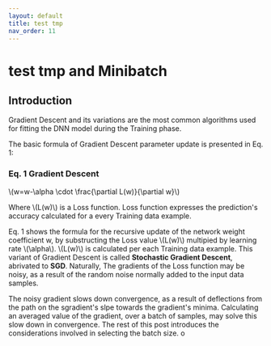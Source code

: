 ```yaml
---
layout: default
title: test tmp
nav_order: 11
---
```



# test tmp and Minibatch
## Introduction

Gradient Descent and its variations are the most common algorithms used for fitting the DNN model during the Training phase. 

The basic formula of Gradient Descent parameter update is presented in Eq. 1:

### Eq. 1 Gradient Descent

\\(w=w-\alpha \cdot \frac{\partial L(w)}{\partial w}\\)

Where \\(L(w)\\) is a Loss function. Loss function expresses the prediction's accuracy calculated for a every Training data example.

Eq. 1 shows the formula for the recursive update of the network weight coefficient w, by substructing the Loss value  \\(L(w)\\) multipied by learning rate \\(\alpha\\).
\\(L(w)\\) is calculated per each Training data example. This variant of Gradient Descent is called **Stochastic Gradient Descent**, abrivated to **SGD**. Naturally, The gradients of the Loss function may be noisy, as a result of the random noise normally added to the input data samples.

The noisy gradient slows down convergence, as a result of deflections from the path on the sgradient's slpe towards the gradient's minima.
Calculating an averaged value of the gradient, over a batch of samples, may solve this slow down in convergence. The rest of this post introduces the considerations involved in selecting the batch size.
o
